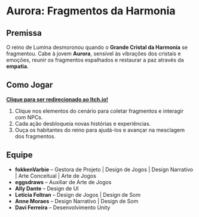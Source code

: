 # Aurora: Fragmentos da Harmonia

## Premissa

O reino de Lumina desmoronou quando o **Grande Cristal da Harmonia** se fragmentou. Cabe à jovem **Aurora**, sensível às vibrações dos cristais e emoções, reunir os fragmentos espalhados e restaurar a paz através da **empatia**.

## Como Jogar

**[Clique para ser redirecionado ao Itch.io!](https://fokkenvarbie.itch.io/aurora-fragmentos-da-harmonia)**

1. Clique nos elementos do cenário para coletar fragmentos e interagir com NPCs.
2. Cada ação desbloqueia novas histórias e experiências.
3. Ouça os habitantes do reino para ajudá-los e avançar na mesclagem dos fragmentos.

## Equipe

- **fokkenVarbie** – Gestora de Projeto | Design de Jogos | Design Narrativo | Arte Conceitual | Arte de Jogos  
- **eggsdraws** – Auxiliar de Arte de Jogos  
- **Ally Dante** – Design de UI  
- **Leticia Foltran** – Design de Jogos | Design de Som  
- **Anne Moraes** – Design Narrativo | Design de Som  
- **Davi Ferreira** – Desenvolvimento Unity
